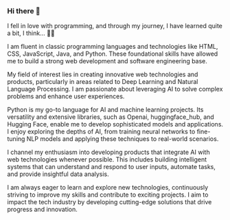 ### Hi there 👋

<!--
**jamesjiayu/jamesjiayu** is a ✨ _special_ ✨ repository because its `README.md` (this file) appears on your GitHub profile.

Here are some ideas to get you started:
-->

 
I fell in love with programming, and through my journey, I have learned quite a bit, I think… 🤷‍♂️

I am fluent in classic programming languages and technologies like HTML, CSS, JavaScript, Java, and Python. These foundational skills have allowed me to build a strong web development and software engineering base.

My field of interest lies in creating innovative web technologies and products, particularly in areas related to Deep Learning and Natural Language Processing. I am passionate about leveraging AI to solve complex problems and enhance user experiences.

Python is my go-to language for AI and machine learning projects. Its versatility and extensive libraries, such as Openai, huggingface_hub, and Hugging Face, enable me to develop sophisticated models and applications. I enjoy exploring the depths of AI, from training neural networks to fine-tuning NLP models and applying these techniques to real-world scenarios.

I channel my enthusiasm into developing products that integrate AI with web technologies whenever possible. This includes building intelligent systems that can understand and respond to user inputs, automate tasks, and provide insightful data analysis.

I am always eager to learn and explore new technologies, continuously striving to improve my skills and contribute to exciting projects. I aim to impact the tech industry by developing cutting-edge solutions that drive progress and innovation.


